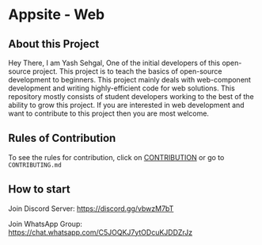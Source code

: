 # Appsite - Web

## About this Project

Hey There, I am Yash Sehgal, One of the initial developers of this open-source project. This project is to teach the basics of open-source development to beginners.
This project mainly deals with web-component development and writing highly-efficient code for web solutions. This repository mostly consists of student developers working to the best of the ability to grow this project. If you are interested in web development and want to contribute to this project then you are most welcome.

## Rules of Contribution

To see the rules for contribution, click on [CONTRIBUTION](https://github.com/yashsehgal/appsite-web/blob/master/CONTRIBUTING.md) or go to ```CONTRIBUTING.md```

## How to start

Join Discord Server:  https://discord.gg/vbwzM7bT

Join WhatsApp Group:  https://chat.whatsapp.com/C5JOQKJ7ytODcuKJDDZrJz
